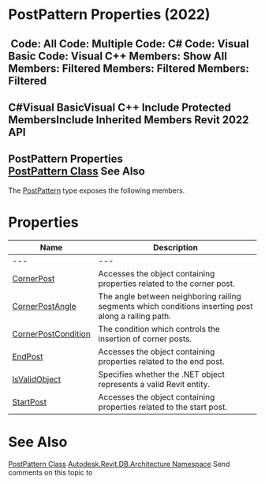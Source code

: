 # PostPattern Properties (2022)

﻿
 Code: All Code: Multiple Code: C# Code: Visual Basic Code: Visual C++  Members: Show All Members: Filtered Members: Filtered Members: Filtered   
---  
C#Visual BasicVisual C++
Include Protected MembersInclude Inherited Members
Revit 2022 API  
---  
PostPattern Properties  
[PostPattern Class](3368dd15-79bc-3116-6ced-4fc123d6300d.md "PostPattern Class") See Also  
---  
The [PostPattern](3368dd15-79bc-3116-6ced-4fc123d6300d.md "PostPattern Class") type exposes the following members.
# Properties
| Name | Description |
| --- | --- |
| --- | --- | --- |
| [CornerPost](e17620b0-0801-31a1-9ec1-5c4fdc417e9e.md "CornerPost Property") | Accesses the object containing properties related to the corner post. |
| [CornerPostAngle](29aab256-a573-fd29-be2e-7e0cbaa96164.md "CornerPostAngle Property") | The angle between neighboring railing segments which conditions inserting post along a railing path. |
| [CornerPostCondition](d4b30789-9e51-4dfb-2e7f-b55c43d905a2.md "CornerPostCondition Property") | The condition which controls the insertion of corner posts. |
| [EndPost](644d5e7c-1e19-a1e6-d306-7bcd6bc7a2fc.md "EndPost Property") | Accesses the object containing properties related to the end post. |
| [IsValidObject](91361ecb-4c2e-1fac-6966-e28db16202d7.md "IsValidObject Property") | Specifies whether the .NET object represents a valid Revit entity. |
| [StartPost](66b6c474-ba3a-6924-b00c-41b31702caf0.md "StartPost Property") | Accesses the object containing properties related to the start post. |

# See Also
[PostPattern Class](3368dd15-79bc-3116-6ced-4fc123d6300d.md "PostPattern Class")
[Autodesk.Revit.DB.Architecture Namespace](720f0c58-cb2b-4f13-374a-7348ed0a1cd3.md "Autodesk.Revit.DB.Architecture Namespace")
Send comments on this topic to 